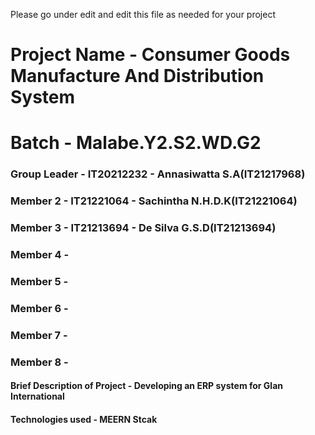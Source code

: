 Please go under edit and edit this file as needed for your project

# Project Name - Consumer Goods Manufacture And Distribution System
# Batch - Malabe.Y2.S2.WD.G2
### Group Leader - IT20212232 - Annasiwatta S.A(IT21217968)
### Member 2 - IT21221064 - Sachintha N.H.D.K(IT21221064)
### Member 3 - IT21213694 - De Silva G.S.D(IT21213694)
### Member 4 - 
### Member 5 - 
### Member 6 - 
### Member 7 - 
### Member 8 - 

#### Brief Description of Project - Developing an ERP system for Glan International
#### Technologies used - MEERN Stcak


